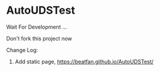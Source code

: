 # AutoUDSTest

Wait For Development ... 

Don't fork this project now

Change Log:
1. Add static page, https://beatfan.github.io/AutoUDSTest/
